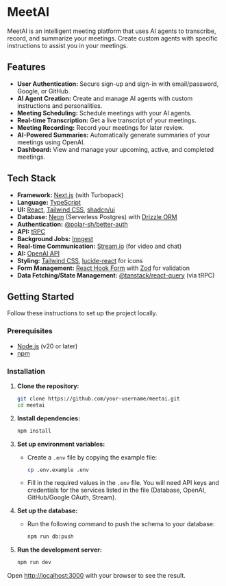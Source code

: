 # MeetAI

MeetAI is an intelligent meeting platform that uses AI agents to transcribe, record, and summarize your meetings. Create custom agents with specific instructions to assist you in your meetings.

## Features

- **User Authentication:** Secure sign-up and sign-in with email/password, Google, or GitHub.
- **AI Agent Creation:** Create and manage AI agents with custom instructions and personalities.
- **Meeting Scheduling:** Schedule meetings with your AI agents.
- **Real-time Transcription:** Get a live transcript of your meetings.
- **Meeting Recording:** Record your meetings for later review.
- **AI-Powered Summaries:** Automatically generate summaries of your meetings using OpenAI.
- **Dashboard:** View and manage your upcoming, active, and completed meetings.

## Tech Stack

- **Framework:** [Next.js](https://nextjs.org) (with Turbopack)
- **Language:** [TypeScript](https://www.typescriptlang.org)
- **UI:** [React](https://react.dev), [Tailwind CSS](https://tailwindcss.com), [shadcn/ui](https://ui.shadcn.com)
- **Database:** [Neon](https://neon.tech) (Serverless Postgres) with [Drizzle ORM](https://orm.drizzle.team)
- **Authentication:** [@polar-sh/better-auth](https://github.com/polarsource/better-auth)
- **API:** [tRPC](https://trpc.io)
- **Background Jobs:** [Inngest](https://www.inngest.com)
- **Real-time Communication:** [Stream.io](https://getstream.io) (for video and chat)
- **AI:** [OpenAI API](https://openai.com/api)
- **Styling:** [Tailwind CSS](https://tailwindcss.com), [lucide-react](https://lucide.dev/icons) for icons
- **Form Management:** [React Hook Form](https://react-hook-form.com) with [Zod](https://zod.dev) for validation
- **Data Fetching/State Management:** [@tanstack/react-query](https://tanstack.com/query/latest) (via tRPC)

## Getting Started

Follow these instructions to set up the project locally.

### Prerequisites

- [Node.js](https://nodejs.org/en/) (v20 or later)
- [npm](https://www.npmjs.com)

### Installation

1.  **Clone the repository:**
    ```bash
    git clone https://github.com/your-username/meetai.git
    cd meetai
    ```

2.  **Install dependencies:**
    ```bash
    npm install
    ```

3.  **Set up environment variables:**
    -   Create a `.env` file by copying the example file:
        ```bash
        cp .env.example .env
        ```
    -   Fill in the required values in the `.env` file. You will need API keys and credentials for the services listed in the file (Database, OpenAI, GitHub/Google OAuth, Stream).

4.  **Set up the database:**
    -   Run the following command to push the schema to your database:
        ```bash
        npm run db:push
        ```

5.  **Run the development server:**
    ```bash
    npm run dev
    ```

Open [http://localhost:3000](http://localhost:3000) with your browser to see the result.

